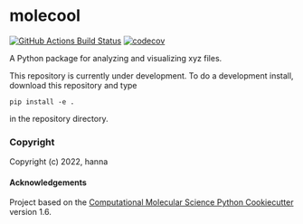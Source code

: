molecool
==============================
[//]: # (Badges)
[![GitHub Actions Build Status](https://github.com/REPLACE_WITH_OWNER_ACCOUNT/molecool/workflows/CI/badge.svg)](https://github.com/REPLACE_WITH_OWNER_ACCOUNT/molecool/actions?query=workflow%3ACI)
[![codecov](https://codecov.io/gh/REPLACE_WITH_OWNER_ACCOUNT/molecool/branch/master/graph/badge.svg)](https://codecov.io/gh/REPLACE_WITH_OWNER_ACCOUNT/molecool/branch/master)


A Python package for analyzing and visualizing xyz files.

This repository is currently under development. To do a development install, download this repository and type

`pip install -e .`

in the repository directory.


### Copyright

Copyright (c) 2022, hanna


#### Acknowledgements
 
Project based on the 
[Computational Molecular Science Python Cookiecutter](https://github.com/molssi/cookiecutter-cms) version 1.6.


